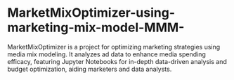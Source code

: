 # MarketMixOptimizer-using-marketing-mix-model-MMM-
MarketMixOptimizer is a project for optimizing marketing strategies using media mix modeling. It analyzes ad data to enhance media spending efficacy, featuring Jupyter Notebooks for in-depth data-driven analysis and budget optimization, aiding marketers and data analysts.

